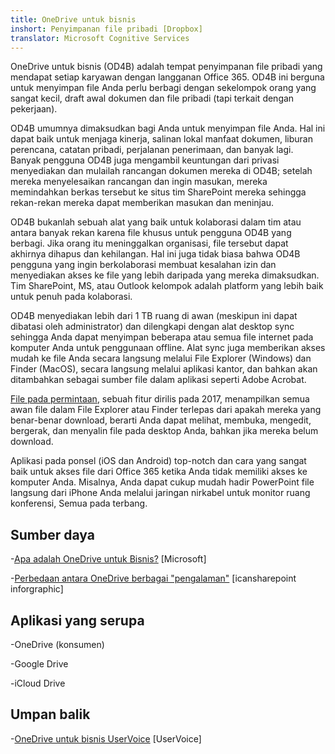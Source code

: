 ```yaml
---
title: OneDrive untuk bisnis
inshort: Penyimpanan file pribadi [Dropbox]
translator: Microsoft Cognitive Services
---
```



OneDrive untuk bisnis (OD4B) adalah tempat penyimpanan file pribadi yang mendapat setiap karyawan dengan langganan Office 365. OD4B ini berguna untuk menyimpan file Anda perlu berbagi dengan sekelompok orang yang sangat kecil, draft awal dokumen dan file pribadi (tapi terkait dengan pekerjaan).

OD4B umumnya dimaksudkan bagi Anda untuk menyimpan file Anda. Hal ini dapat baik untuk menjaga kinerja, salinan lokal manfaat dokumen, liburan perencana, catatan pribadi, perjalanan penerimaan, dan banyak lagi. Banyak pengguna OD4B juga mengambil keuntungan dari privasi menyediakan dan mulailah rancangan dokumen mereka di OD4B; setelah mereka menyelesaikan rancangan dan ingin masukan, mereka memindahkan berkas tersebut ke situs tim SharePoint mereka sehingga rekan-rekan mereka dapat memberikan masukan dan meninjau.

OD4B bukanlah sebuah alat yang baik untuk kolaborasi dalam tim atau antara banyak rekan karena file khusus untuk pengguna OD4B yang berbagi. Jika orang itu meninggalkan organisasi, file tersebut dapat akhirnya dihapus dan kehilangan. Hal ini juga tidak biasa bahwa OD4B pengguna yang ingin berkolaborasi membuat kesalahan izin dan menyediakan akses ke file yang lebih daripada yang mereka dimaksudkan. Tim SharePoint, MS, atau Outlook kelompok adalah platform yang lebih baik untuk penuh pada kolaborasi.

OD4B menyediakan lebih dari 1 TB ruang di awan (meskipun ini dapat dibatasi oleh administrator) dan dilengkapi dengan alat desktop sync sehingga Anda dapat menyimpan beberapa atau semua file internet pada komputer Anda untuk penggunaan offline. Alat sync juga memberikan akses mudah ke file Anda secara langsung melalui File Explorer (Windows) dan Finder (MacOS), secara langsung melalui aplikasi kantor, dan bahkan akan ditambahkan sebagai sumber file dalam aplikasi seperti Adobe Acrobat. 

[File pada permintaan](https://blogs.office.com/en-us/2017/05/11/introducing-onedrive-files-on-demand-and-additional-features-making-it-easier-to-access-and-share-files/), sebuah fitur dirilis pada 2017, menampilkan semua awan file dalam File Explorer atau Finder terlepas dari apakah mereka yang benar-benar download, berarti Anda dapat melihat, membuka, mengedit, bergerak, dan menyalin file pada desktop Anda, bahkan jika mereka belum download.

Aplikasi pada ponsel (iOS dan Android) top-notch dan cara yang sangat baik untuk akses file dari Office 365 ketika Anda tidak memiliki akses ke komputer Anda. Misalnya, Anda dapat cukup mudah hadir PowerPoint file langsung dari iPhone Anda melalui jaringan nirkabel untuk monitor ruang konferensi, Semua pada terbang.

Sumber daya
---------

-[Apa adalah OneDrive untuk
    Bisnis?](https://support.office.com/en-us/article/What-is-OneDrive-for-Business-187f90af-056f-47c0-9656-cc0ddca7fdc2)
    \[Microsoft\]

-[Perbedaan antara OneDrive berbagai
    "pengalaman"](http://icsh.pt/OneDriveTree) \[icansharepoint
    inforgraphic\]

Aplikasi yang serupa
--------------------

-OneDrive (konsumen)

-Google Drive

-iCloud Drive

Umpan balik
---------

-[OneDrive untuk bisnis UserVoice](https://onedrive.uservoice.com/forums/262982-onedrive/category/86090-onedrive-for-business)
    \[UserVoice\]


